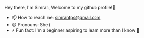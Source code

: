 Hey there, I'm Simran, Welcome to my github profile!👋

- 📫 How to reach me: simrantps@gmail.com
- 😄 Pronouns: She:)
- ⚡ Fun fact: I'm a beginner aspiring to learn more than I know :information_desk_person:

